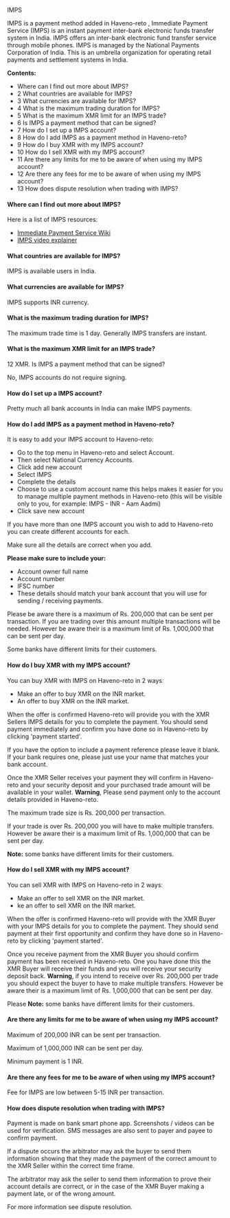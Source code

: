 IMPS
 

IMPS is a payment method added in Haveno-reto , Immediate Payment Service (IMPS) is an instant payment inter-bank electronic funds transfer system in India. IMPS offers an inter-bank electronic fund transfer service through mobile phones. IMPS is managed by the National Payments Corporation of India. This is an umbrella organization for operating retail payments and settlement systems in India.

**Contents:**

- Where can I find out more about IMPS?
- 2 What countries are available for IMPS?
- 3 What currencies are available for IMPS?
- 4 What is the maximum trading duration for IMPS?
- 5 What is the maximum XMR limit for an IMPS trade?
- 6 Is IMPS a payment method that can be signed?
- 7 How do I set up a IMPS account?
- 8 How do I add IMPS as a payment method in Haveno-reto?
- 9 How do I buy XMR with my IMPS account?
- 10 How do I sell XMR with my IMPS account?
- 11 Are there any limits for me to be aware of when using my IMPS account?
- 12 Are there any fees for me to be aware of when using my IMPS account?
- 13 How does dispute resolution when trading with IMPS?

#### Where can I find out more about IMPS?

Here is a list of IMPS resources:

- [Immediate Payment Service Wiki](https://en.wikipedia.org/wiki/Immediate_Payment_Service)
- [IMPS video explainer](https://youtube.com/watch?v=EbeStNuSetE)

#### What countries are available for IMPS?

IMPS is available users in India.

#### What currencies are available for IMPS?

IMPS supports INR currency.

#### What is the maximum trading duration for IMPS?

The maximum trade time is 1 day. Generally IMPS transfers are instant.

#### What is the maximum XMR limit for an IMPS trade?

12 XMR.
Is IMPS a payment method that can be signed?

No, IMPS accounts do not require signing.

#### How do I set up a IMPS account?

Pretty much all bank accounts in India can make IMPS payments.

#### How do I add IMPS as a payment method in Haveno-reto?

It is easy to add your IMPS account to Haveno-reto:

- Go to the top menu in Haveno-reto and select Account.
- Then select National Currency Accounts.
- Click add new account
- Select IMPS
- Complete the details
- Choose to use a custom account name this helps makes it easier for you to manage multiple payment methods in Haveno-reto (this will be visible only to you, for example: IMPS - INR - Aam Aadmi)
- Click save new account

If you have more than one IMPS account you wish to add to Haveno-reto you can create different accounts for each.

Make sure all the details are correct when you add.

**Please make sure to include your:**
- Account owner full name
- Account number
- IFSC number
- These details should match your bank account that you will use for sending / receiving payments.

Please be aware there is a maximum of Rs. 200,000 that can be sent per transaction. If you are trading over this amount multiple transactions will be needed. However be aware their is a maximum limit of Rs. 1,000,000 that can be sent per day.

Some banks have different limits for their customers.

#### How do I buy XMR with my IMPS account?

You can buy XMR with IMPS on Haveno-reto in 2 waysː
- Make an offer to buy XMR on the INR market.
- An offer to buy XMR on the INR market.

When the offer is confirmed Haveno-reto will provide you with the XMR Sellers IMPS details for you to complete the payment. You should send payment immediately and confirm you have done so in Haveno-reto by clicking 'payment started'.

If you have the option to include a payment reference please leave it blank. If your bank requires one, please just use your name that matches your bank account.

Once the XMR Seller receives your payment they will confirm in Haveno-reto and your security deposit and your purchased trade amount will be available in your wallet.
**Warning**, Please send payment only to the account details provided in Haveno-reto.

The maximum trade size is Rs. 200,000 per transaction.

If your trade is over Rs. 200,000 you will have to make multiple transfers. However be aware their is a maximum limit of Rs. 1,000,000 that can be sent per day.

**Note:** some banks have different limits for their customers.

#### How do I sell XMR with my IMPS account?

You can sell XMR with IMPS on Haveno-reto in 2 waysː

- Make an offer to sell XMR on the INR market.
- ke an offer to sell XMR on the INR market.

When the offer is confirmed Haveno-reto will provide with the XMR Buyer with your IMPS details for you to complete the payment. They should send payment at their first opportunity and confirm they have done so in Haveno-reto by clicking 'payment started'.

Once you receive payment from the XMR Buyer you should confirm payment has been received in Haveno-reto. One you have done this the XMR Buyer will receive their funds and you will receive your security deposit back.
**Warning**, if you intend to receive over Rs. 200,000 per trade you should expect the buyer to have to make multiple transfers. However be aware their is a maximum limit of Rs. 1,000,000 that can be sent per day.

Please **Note:** some banks have different limits for their customers.

#### Are there any limits for me to be aware of when using my IMPS account?

Maximum of 200,000 INR can be sent per transaction.

Maximum of 1,000,000 INR can be sent per day.

Minimum payment is 1 INR.

#### Are there any fees for me to be aware of when using my IMPS account?

Fee for IMPS are low between 5-15 INR per transaction.

#### How does dispute resolution when trading with IMPS?

Payment is made on bank smart phone app. Screenshots / videos can be used for verification. SMS messages are also sent to payer and payee to confirm payment.

If a dispute occurs the arbitrator may ask the buyer to send them information showing that they made the payment of the correct amount to the XMR Seller within the correct time frame.

The arbitrator may ask the seller to send them information to prove their account details are correct, or in the case of the XMR Buyer making a payment late, or of the wrong amount.

For more information see dispute resolution. 
